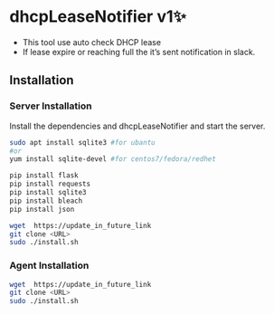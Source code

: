 
# dhcpLeaseNotifier v1✨

- This tool use auto check DHCP lease
- If lease expire or reaching full the it’s sent notification in slack.



## Installation


### Server Installation
Install the dependencies and dhcpLeaseNotifier and start the server.

```sh
sudo apt install sqlite3 #for ubantu
#or
yum install sqlite-devel #for centos7/fedora/redhet

pip install flask 
pip install requests
pip install sqlite3
pip install bleach
pip install json

wget  https://update_in_future_link
git clone <URL> 
sudo ./install.sh
```


### Agent Installation

```sh
wget  https://update_in_future_link
git clone <URL> 
sudo ./install.sh
```
